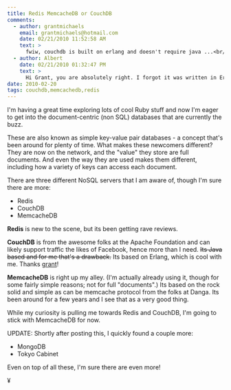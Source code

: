 ```yaml
---
title: Redis MemcacheDB or CouchDB 
comments:
  - author: grantmichaels
    email: grantmichaels@hotmail.com
    date: 02/21/2010 11:52:58 AM
    text: >
      fwiw, couchdb is built on erlang and doesn't require java ...<br/><br/>you might also like voldemort, cassandra, neo4j, dynomite, riak ...
  - author: Albert
    date: 02/21/2010 01:32:47 PM
    text: >
      Hi Grant, you are absolutely right. I forgot it was written in Erlang. I will check out those others you mentioned.
date: 2010-02-20
tags: couchdb,memcachedb,redis
---
```

I'm having a great time exploring lots of cool Ruby stuff and now I'm eager to get into the document-centric (non SQL) databases that are currently the buzz.

These are also known as simple key-value pair databases - a concept that's been around for plenty of time. What makes these newcomers different? They are now on the network, and the "value" they store are full documents. And even the way they are used makes them different, including how a variety of keys can access each document.

There are three different NoSQL servers that I am aware of, though I'm sure there are more:

* Redis
* CouchDB
* MemcacheDB

**Redis** is new to the scene, but its been getting rave reviews.

**CouchDB** is from the awesome folks at the Apache Foundation and can likely support traffic the likes of Facebook, hence more than I need. <del>Its Java based and for me that's a drawback.</del> Its based on Erlang, which is cool with me. Thanks [grant](http://www.docunext.com/2010/02/redis-memcachedb-or-couchdb/#comment-5213)!

**MemcacheDB** is right up my alley. (I'm actually already using it, though for some fairly simple reasons; not for full "documents".) Its based on the rock solid and simple as can be memcache protocol from the folks at Danga. Its been around for a few years and I see that as a very good thing.

While my curiosity is pulling me towards Redis and CouchDB, I'm going to stick with MemcacheDB for now.

UPDATE: Shortly after posting this, I quickly found a couple more:

* MongoDB
* Tokyo Cabinet

Even on top of all these, I'm sure there are even more!

¥

